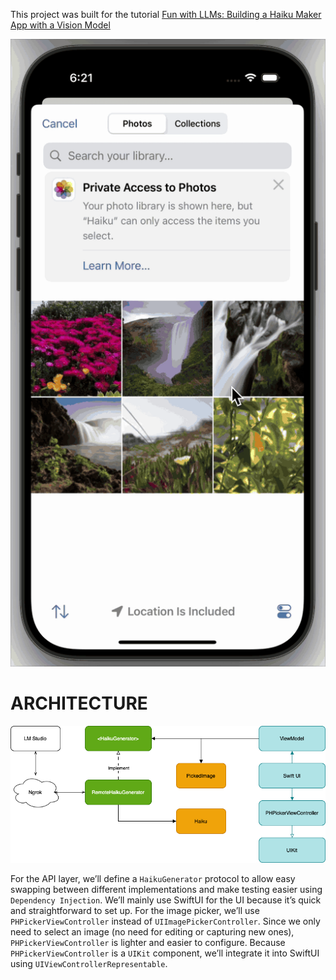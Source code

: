 This project was built for the tutorial [Fun with LLMs: Building a Haiku Maker App with a Vision Model](https://medium.com/@phuc.nguyen.ufo/fun-with-llms-building-a-haiku-maker-app-with-a-vision-model-part-1-2720737c4f38)

![Demo](https://raw.githubusercontent.com/DzeDze/HaiKuMaking/refs/heads/main/demo.gif?raw=true)

# ARCHITECTURE

![Demo](https://raw.githubusercontent.com/DzeDze/HaiKuMaking/refs/heads/main/architecture.png)

For the API layer, we’ll define a ```HaikuGenerator``` protocol to allow easy swapping between different implementations and make testing easier using ```Dependency Injection```.
We’ll mainly use SwiftUI for the UI because it’s quick and straightforward to set up.
For the image picker, we’ll use ```PHPickerViewController``` instead of ```UIImagePickerController```. Since we only need to select an image (no need for editing or capturing new ones), ```PHPickerViewController``` is lighter and easier to configure.
Because ```PHPickerViewController``` is a ```UIKit``` component, we’ll integrate it into SwiftUI using ```UIViewControllerRepresentable```.